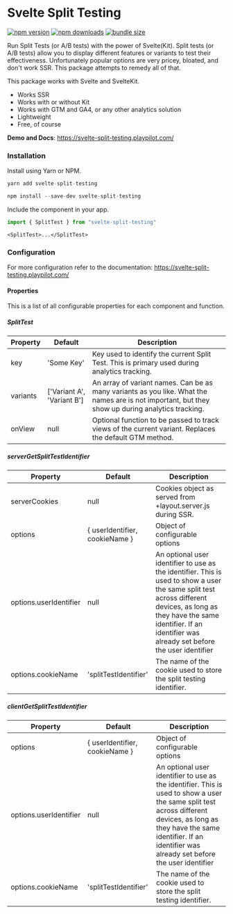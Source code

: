 # Svelte Split Testing

[![npm version](https://badgen.net/npm/v/svelte-split-testing)](https://www.npmjs.com/package/svelte-split-testing)
[![npm downloads](https://badgen.net/npm/dt/svelte-split-testing)](https://www.npmjs.com/package/svelte-split-testing)
[![bundle size](https://badgen.net/bundlephobia/minzip/svelte-split-testing)](https://bundlephobia.com/package/svelte-split-testing)

Run Split Tests (or A/B tests) with the power of Svelte(Kit). Split tests (or A/B tests) allow you to display different features or variants to test their effectiveness. Unfortunately popular options are very pricey, bloated, and don't work SSR. This package attempts to remedy all of that.

This package works with Svelte and SvelteKit.

- Works SSR
- Works with or without Kit
- Works with GTM and GA4, or any other analytics solution
- Lightweight
- Free, of course

**Demo and Docs**: https://svelte-split-testing.playpilot.com/

### Installation

Install using Yarn or NPM.
```js
yarn add svelte-split-testing
```
```js
npm install --save-dev svelte-split-testing
```

Include the component in your app.
```js
import { SplitTest } from "svelte-split-testing"
```
```svelte
<SplitTest>...</SplitTest>
```

### Configuration

For more configuration refer to the documentation: https://svelte-split-testing.playpilot.com/

#### Properties

This is a list of all configurable properties for each component and function.

##### SplitTest

| Property | Default | Description |
| --- | --- | --- |
| key | 'Some Key' | Key used to identify the current Split Test. This is primary used during analytics tracking. |
| variants | ['Variant A', 'Variant B'] | An array of variant names. Can be as many variants as you like. What the names are is not important, but they show up during analytics tracking. |
| onView | null | Optional function to be passed to track views of the current variant. Replaces the default GTM method. |

##### serverGetSplitTestIdentifier

| Property | Default | Description |
| --- | --- | --- |
| serverCookies | null | Cookies object as served from +layout.server.js during SSR. |
| options | &#123; userIdentifier, cookieName &#125; | Object of configurable options |
| options.userIdentifier | null | An optional user identifier to use as the identifier. This is used to show a user the same split test across different devices, as long as they have the same identifier. If an identifier was already set before the user identifier |was given the original cookie will be used instead. Be aware that this value will be saved in the cookie as a plain string. Do not use any data that you might not want to be public. |
| options.cookieName | 'splitTestIdentifier' | The name of the cookie used to store the split testing identifier. |

##### clientGetSplitTestIdentifier

| Property | Default | Description |
| --- | --- | --- |
| options | &#123; userIdentifier, cookieName &#125; | Object of configurable options |
| options.userIdentifier | null | An optional user identifier to use as the identifier. This is used to show a user the same split test across different devices, as long as they have the same identifier. If an identifier was already set before the user identifier |was given the original cookie will be used instead. Be aware that this value will be saved in the cookie as a plain string. Do not use any data that you might not want to be public. |
| options.cookieName | 'splitTestIdentifier' | The name of the cookie used to store the split testing identifier. |
